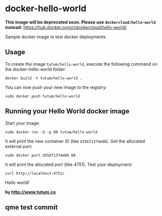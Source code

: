 docker-hello-world
==================

**This image will be deprecated soon. Please use `dockercloud/hello-world` instead:**
https://hub.docker.com/r/dockercloud/hello-world/

Sample docker image to test docker deployments


Usage
-----

To create the image `tutum/hello-world`, execute the following command on the docker-hello-world folder:

	docker build -t tutum/hello-world .

You can now push your new image to the registry:

	sudo docker push tutum/hello-world


Running your Hello World docker image
-------------------------------------

Start your image:

	sudo docker run -d -p 80 tutum/hello-world

It will print the new container ID (like `d35bf1374e88`). Get the allocated external port:

	sudo docker port d35bf1374e88 80

It will print the allocated port (like 4751). Test your deployment:

	curl http://localhost:4751/


Hello world!

**by http://www.tutum.co**
## qme test commit ##
